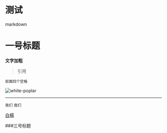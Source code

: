 测试
==========

markdown
# 一号标题
**文字加粗**
> 引用

    前面四个空格
	
![white-poplar](https://2.gravatar.com/avatar/f58ec76c068f92c35e35987980ed4f08?d=https%3A%2F%2Fa248.e.akamai.net%2Fassets.github.com%2Fimages%2Fgravatars%2Fgravatar-user-420.png&r=x&s=140)

---
``我们``
`我们`

[白楊](https://github.com/white-poplar "poplar")

###三号标题